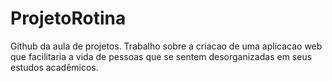# ProjetoRotina
Github da aula de projetos. Trabalho sobre a criacao de uma aplicacao web que facilitaria a vida de pessoas que se sentem desorganizadas em seus estudos acadêmicos.
